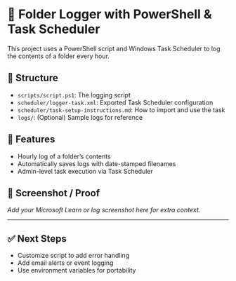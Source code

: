 # 🔁 Folder Logger with PowerShell & Task Scheduler

This project uses a PowerShell script and Windows Task Scheduler to log the contents of a folder every hour.

## 📁 Structure

- `scripts/script.ps1`: The logging script
- `scheduler/logger-task.xml`: Exported Task Scheduler configuration
- `scheduler/task-setup-instructions.md`: How to import and use the task
- `logs/`: (Optional) Sample logs for reference

## 🔧 Features

- Hourly log of a folder’s contents
- Automatically saves logs with date-stamped filenames
- Admin-level task execution via Task Scheduler

## 📸 Screenshot / Proof

*Add your Microsoft Learn or log screenshot here for extra context.*

---

## ✅ Next Steps

- Customize script to add error handling
- Add email alerts or event logging
- Use environment variables for portability

